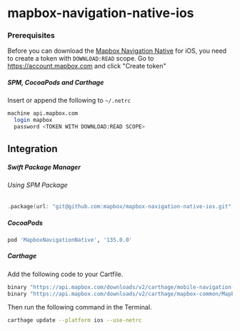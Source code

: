 # mapbox-navigation-native-ios

### Prerequisites

Before you can download the [Mapbox Navigation Native](https://github.com/mapbox/mapbox-navigation-native) for iOS, you need to create a token with `DOWNLOAD:READ` scope.
Go to https://account.mapbox.com and click "Create token"

##### SPM, CocoaPods and Carthage
Insert or append the following to `~/.netrc`

```bash
machine api.mapbox.com
  login mapbox
  password <TOKEN WITH DOWNLOAD:READ SCOPE>
```

## Integration

##### Swift Package Manager

###### Using SPM Package

```swift
.package(url: "git@github.com:mapbox/mapbox-navigation-native-ios.git", from: "135.0.0"),
```

##### CocoaPods

```ruby
pod 'MapboxNavigationNative', '135.0.0'
```

##### Carthage

Add the following code to your Cartfile.

```bash
binary "https://api.mapbox.com/downloads/v2/carthage/mobile-navigation-native/MapboxNavigationNative.json" == 135.0.0
binary "https://api.mapbox.com/downloads/v2/carthage/mapbox-common/MapboxCommon-ios.json" == 23.6.0-beta.1
```

Then run the following command in the Terminal.
```bash
carthage update --platform ios --use-netrc
```
